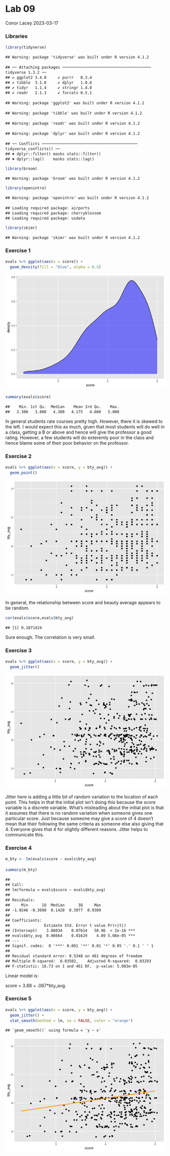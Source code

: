 Lab 09
================
Conor Lacey
2023-03-17

### Libraries

``` r
library(tidyverse) 
```

    ## Warning: package 'tidyverse' was built under R version 4.1.2

    ## ── Attaching packages ─────────────────────────────────────── tidyverse 1.3.2 ──
    ## ✔ ggplot2 3.4.0     ✔ purrr   0.3.4
    ## ✔ tibble  3.1.8     ✔ dplyr   1.0.8
    ## ✔ tidyr   1.1.4     ✔ stringr 1.4.0
    ## ✔ readr   2.1.3     ✔ forcats 0.5.1

    ## Warning: package 'ggplot2' was built under R version 4.1.2

    ## Warning: package 'tibble' was built under R version 4.1.2

    ## Warning: package 'readr' was built under R version 4.1.2

    ## Warning: package 'dplyr' was built under R version 4.1.2

    ## ── Conflicts ────────────────────────────────────────── tidyverse_conflicts() ──
    ## ✖ dplyr::filter() masks stats::filter()
    ## ✖ dplyr::lag()    masks stats::lag()

``` r
library(broom)
```

    ## Warning: package 'broom' was built under R version 4.1.2

``` r
library(openintro)
```

    ## Warning: package 'openintro' was built under R version 4.1.2

    ## Loading required package: airports
    ## Loading required package: cherryblossom
    ## Loading required package: usdata

``` r
library(skimr)
```

    ## Warning: package 'skimr' was built under R version 4.1.2

### Exercise 1

``` r
evals %>% ggplot(aes(x = score)) +
  geom_density(fill = "blue", alpha = 0.5)
```

![](Lab-09_files/figure-gfm/Score-1.png)<!-- -->

``` r
summary(evals$score)
```

    ##    Min. 1st Qu.  Median    Mean 3rd Qu.    Max. 
    ##   2.300   3.800   4.300   4.175   4.600   5.000

In general students rate courses pretty high. However, there it is
skewed to the left. I would expect this as much, given that most
students will do well in a class, getting a B or above and hence will
give the professor a good rating. However, a few students will do
exteremly poor in the class and hence blame some of their poor behavior
on the professor.

### Exercise 2

``` r
evals %>% ggplot(aes(x = score, y = bty_avg)) + 
  geom_point() 
```

![](Lab-09_files/figure-gfm/score%20&%20bty_avg-1.png)<!-- -->

In general, the relationship between score and beauty average appears to
be random.

``` r
cor(evals$score,evals$bty_avg)
```

    ## [1] 0.1871424

Sure enough. The correlation is very small.

### Exercise 3

``` r
evals %>% ggplot(aes(x = score, y = bty_avg)) + 
  geom_jitter() 
```

![](Lab-09_files/figure-gfm/geom_jitter-1.png)<!-- -->

Jitter here is adding a little bit of random variation to the location
of each point. This helps in that the initial plot isn’t doing this
because the score variable is a discrete variable. What’s misleading
about the initial plot is that it assumes that there is no random
variation when someone gives one particular score. Just because someone
may give a score of 4 doesn’t mean that their following the same
criteria as someone else also giving that 4. Everyone gives that 4 for
slightly different reasons. Jitter helps to communicate this.

### Exercise 4

``` r
m_bty <- lm(evals$score ~ evals$bty_avg)

summary(m_bty)
```

    ## 
    ## Call:
    ## lm(formula = evals$score ~ evals$bty_avg)
    ## 
    ## Residuals:
    ##     Min      1Q  Median      3Q     Max 
    ## -1.9246 -0.3690  0.1420  0.3977  0.9309 
    ## 
    ## Coefficients:
    ##               Estimate Std. Error t value Pr(>|t|)    
    ## (Intercept)    3.88034    0.07614   50.96  < 2e-16 ***
    ## evals$bty_avg  0.06664    0.01629    4.09 5.08e-05 ***
    ## ---
    ## Signif. codes:  0 '***' 0.001 '**' 0.01 '*' 0.05 '.' 0.1 ' ' 1
    ## 
    ## Residual standard error: 0.5348 on 461 degrees of freedom
    ## Multiple R-squared:  0.03502,    Adjusted R-squared:  0.03293 
    ## F-statistic: 16.73 on 1 and 461 DF,  p-value: 5.083e-05

Linear model is:

score = 3.88 + .067\*bty_avg.

### Exercise 5

``` r
evals %>% ggplot(aes(x = score, y = bty_avg)) + 
  geom_jitter() + 
  stat_smooth(method = lm, se = FALSE, color = "orange")
```

    ## `geom_smooth()` using formula = 'y ~ x'

![](Lab-09_files/figure-gfm/evals%20plot%20with%20lm-1.png)<!-- -->
